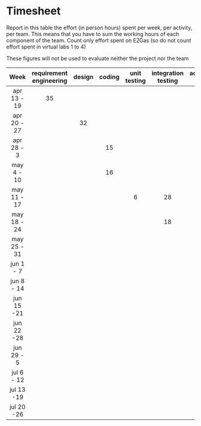 # Timesheet

Report in this table the effort (in person hours) spent per week, per activity, per team. 
This means that you have to sum the working hours of each component of the team.
Count only effort spent on EZGas (so do not count effort spent in virtual labs 1 to 4)

These figures will not be used to evaluate neither the project nor the team

| Week | requirement engineering | design | coding | unit testing | integration testing | acceptance testing | management | git maven |
|:-----------:|:--------:|:-----------:|:-----------:|:----------:|:------------:|:---------------:|:-------------:|:--------------:|
| apr 13 - 19| 35 | | | | | | 1 | 1| 
| apr 20 - 27| | 32| | | | | 1| 1| 
| apr 28 - 3 | | | 15 | | | | 1 | 1 | 
| may 4 - 10 | | | 16 | | | | 1 | 1 | 
| may 11 - 17| | | | 6 | 28 | |1 | 1| 
| may 18 - 24| | | | | 18 | | 1 | 1 | 
| may 25 - 31| | | | | | 20 | 1 | 1 | 
| jun 1 -  7 | | | | | | | | | 
| jun 8 - 14 | | | | | | | | | 
| jun 15 -21 | | | | | | | | | 
| jun 22 -28 | | | | | | | | | 
| jun 29 - 5 | | | | | | | | | 
| jul 6 - 12 | | | | | | | | | 
| jul 13 -19 | | | | | | | | |
| jul 20 -26 | | | | | | | | |